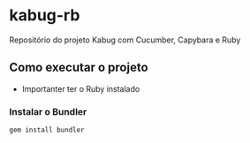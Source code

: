 # kabug-rb
Repositório do projeto Kabug com Cucumber, Capybara e Ruby

## Como executar o projeto

* Importanter ter o Ruby instalado

### Instalar o Bundler
`
gem install bundler
`
